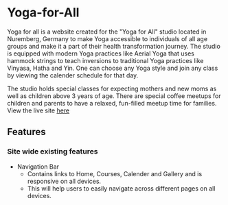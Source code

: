 # Yoga-for-All
Yoga for all is a website created for the "Yoga for All" studio located in Nuremberg, Germany to make Yoga accessible to individuals of all age groups and make it a part of their health transformation journey. The studio is equipped with modern Yoga practices like Aerial Yoga that uses hammock strings to teach inversions to traditional Yoga practices like Vinyasa, Hatha and Yin. One can choose any Yoga style and join any class by viewing the calender schedule for that day. 

The studio holds special classes for expecting mothers and new moms as well as children above 3 years of age. There are special coffee meetups for children and parents to have a relaxed, fun-filled meetup time for families. View the live site [here](https://niraja85.github.io/Yoga-for-All/)

## Features

### Site wide existing features
* Navigation Bar
    - Contains links to Home, Courses, Calender and Gallery and is responsive on all devices.
    - This will help users to easily navigate across different pages on all devices.

        



